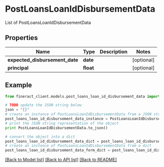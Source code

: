 # PostLoansLoanIdDisbursementData

List of PostLoansLoanIdDisbursementData

## Properties

Name | Type | Description | Notes
------------ | ------------- | ------------- | -------------
**expected_disbursement_date** | **date** |  | [optional] 
**principal** | **float** |  | [optional] 

## Example

```python
from fineract_client.models.post_loans_loan_id_disbursement_data import PostLoansLoanIdDisbursementData

# TODO update the JSON string below
json = "{}"
# create an instance of PostLoansLoanIdDisbursementData from a JSON string
post_loans_loan_id_disbursement_data_instance = PostLoansLoanIdDisbursementData.from_json(json)
# print the JSON string representation of the object
print PostLoansLoanIdDisbursementData.to_json()

# convert the object into a dict
post_loans_loan_id_disbursement_data_dict = post_loans_loan_id_disbursement_data_instance.to_dict()
# create an instance of PostLoansLoanIdDisbursementData from a dict
post_loans_loan_id_disbursement_data_form_dict = post_loans_loan_id_disbursement_data.from_dict(post_loans_loan_id_disbursement_data_dict)
```
[[Back to Model list]](../README.md#documentation-for-models) [[Back to API list]](../README.md#documentation-for-api-endpoints) [[Back to README]](../README.md)


